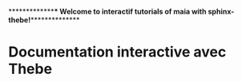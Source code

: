 \*\*\*\*\*\*\*\*\*\*\*\*\***\* Welcome to interactif tutorials of maia
with sphinx-thebe!**\*\*\*\*\*\*\*\*\*\*\*\*\*\*

# Documentation interactive avec Thebe

```{thebe-config}
